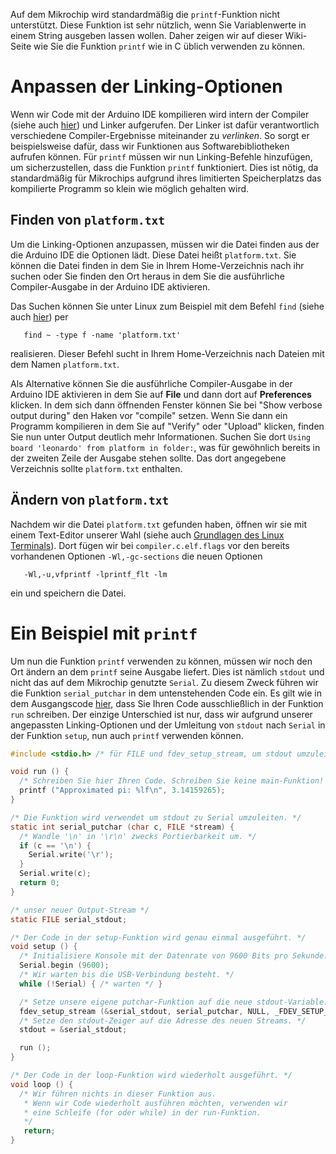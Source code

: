 Auf dem Mikrochip wird standardmäßig die `printf`-Funktion nicht unterstützt.
Diese Funktion ist sehr nützlich, wenn Sie Variablenwerte in einem String
ausgeben lassen wollen. Daher zeigen wir auf dieser Wiki-Seite wie Sie die
Funktion `printf` wie in C üblich verwenden zu können.

# Anpassen der Linking-Optionen

Wenn wir Code mit der Arduino IDE kompilieren wird intern der Compiler (siehe
auch [hier](Grundlagen-der-C-Programmierung)) und Linker aufgerufen. Der Linker
ist dafür verantwortlich verschiedene Compiler-Ergebnisse miteinander zu
*verlinken*. So sorgt er beispielsweise dafür, dass wir Funktionen aus
Softwarebibliotheken aufrufen können.
Für `printf` müssen wir nun Linking-Befehle hinzufügen, um sicherzustellen, dass
die Funktion `printf` funktioniert. Dies ist nötig, da standardmäßig für
Mikrochips aufgrund ihres limitierten Speicherplatzs das kompilierte
Programm so klein wie möglich gehalten wird.

## Finden von `platform.txt`

Um die Linking-Optionen anzupassen, müssen wir die Datei finden aus der die
Arduino IDE die Optionen lädt. Diese Datei heißt `platform.txt`.
Sie können die Datei finden in dem Sie in Ihrem Home-Verzeichnis nach ihr suchen
oder Sie finden den Ort heraus in dem Sie die ausführliche Compiler-Ausgabe
in der Arduino IDE aktivieren.

Das Suchen können Sie unter Linux zum Beispiel mit dem Befehl `find` (siehe auch
[hier](Grundlagen-des-Linux-Terminals#erste-schritte)) per

       find ~ -type f -name 'platform.txt'

realisieren. Dieser Befehl sucht in Ihrem Home-Verzeichnis nach Dateien mit dem
Namen `platform.txt`.

Als Alternative können Sie die ausführliche Compiler-Ausgabe in der Arduino IDE
aktivieren in dem Sie auf **File** und dann dort auf **Preferences** klicken.
In dem sich dann öffnenden Fenster können Sie bei "Show verbose output during"
den Haken vor "compile" setzen. Wenn Sie dann ein Programm kompilieren in dem
Sie auf "Verify" oder "Upload" klicken, finden Sie nun unter Output deutlich
mehr Informationen. Suchen Sie dort
`Using board 'leonardo' from platform in folder:`, was für gewöhnlich bereits
in der zweiten Zeile der Ausgabe stehen sollte.
Das dort angegebene Verzeichnis sollte `platform.txt` enthalten.

## Ändern von `platform.txt`

Nachdem wir die Datei `platform.txt` gefunden haben, öffnen wir sie mit einem
Text-Editor unserer Wahl (siehe auch
[Grundlagen des Linux Terminals](Grundlagen-des-Linux-Terminals#erste-schritte)).
Dort fügen wir bei `compiler.c.elf.flags` vor den bereits vorhandenen Optionen
`-Wl,-gc-sections` die neuen Optionen

       -Wl,-u,vfprintf -lprintf_flt -lm

ein und speichern die Datei.

# Ein Beispiel mit `printf`

Um nun die Funktion `printf` verwenden zu können, müssen wir noch den Ort ändern
an dem `printf` seine Ausgabe liefert. Dies ist nämlich `stdout` und nicht
das auf dem Mikrochip genutzte `Serial`.
Zu diesem Zweck führen wir die Funktion `serial_putchar` in dem untenstehenden
Code ein. Es gilt wie in dem Ausgangscode
[hier](Einrichten-der-Mikrochips#beispiel-für-ausgangscode), dass Sie Ihren Code
ausschließlich in der Funktion `run` schreiben. Der einzige Unterschied ist nur,
dass wir aufgrund unserer angepassten Linking-Optionen und der Umleitung von
`stdout` nach `Serial` in der Funktion `setup`, nun auch `printf` verwenden
können.

```c
#include <stdio.h> /* für FILE und fdev_setup_stream, um stdout umzuleiten */

void run () {
  /* Schreiben Sie hier Ihren Code. Schreiben Sie keine main-Funktion! */
  printf ("Approximated pi: %lf\n", 3.14159265);
}

/* Die Funktion wird verwendet um stdout zu Serial umzuleiten. */
static int serial_putchar (char c, FILE *stream) {
  /* Wandle '\n' in '\r\n' zwecks Portierbarkeit um. */
  if (c == '\n') {
    Serial.write('\r');
  }
  Serial.write(c);
  return 0;
}

/* unser neuer Output-Stream */
static FILE serial_stdout;

/* Der Code in der setup-Funktion wird genau einmal ausgeführt. */
void setup () {
  /* Initialisiere Konsole mit der Datenrate von 9600 Bits pro Sekunde. */
  Serial.begin (9600);
  /* Wir warten bis die USB-Verbindung besteht. */
  while (!Serial) { /* warten */ }

  /* Setze unsere eigene putchar-Funktion auf die neue stdout-Variable. */
  fdev_setup_stream (&serial_stdout, serial_putchar, NULL, _FDEV_SETUP_WRITE);
  /* Setze den stdout-Zeiger auf die Adresse des neuen Streams. */
  stdout = &serial_stdout;

  run ();
}

/* Der Code in der loop-Funktion wird wiederholt ausgeführt. */
void loop () {
  /* Wir führen nichts in dieser Funktion aus.
   * Wenn wir Code wiederholt ausführen möchten, verwenden wir
   * eine Schleife (for oder while) in der run-Funktion.
   */
   return;
}
```
